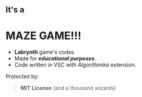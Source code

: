 ## It's a
# MAZE GAME!!!

- **Labrynth** game's codes.
- Made for ***educational purposes***.
- Code written in VSC with *Algorithmika* extension.

Protected by:
> __MIT License__ (and a thousand wizards)
